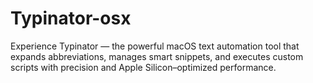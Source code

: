 # Typinator-osx
Experience Typinator — the powerful macOS text automation tool that expands abbreviations, manages smart snippets, and executes custom scripts with precision and Apple Silicon–optimized performance.  
